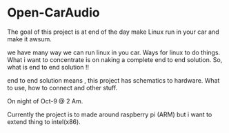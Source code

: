 # Open-CarAudio
The goal of this project is at end of the day make Linux run in your car and make it awsum. 

we have many way we can run linux in you car. Ways for linux to do things. 
What i want to concentrate is on naking a complete end to end solution. 
So, what is end to end solution !!

end to end solution means , this project has schematics to hardware.
What to use, how to connect and other stuff.

On night of Oct-9 @ 2 Am.  

Currently the project is to made around raspberry pi (ARM) but i want to extend thing to intel(x86).
